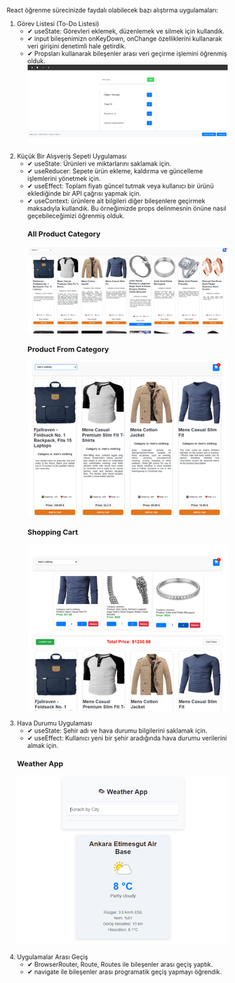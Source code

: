 <p>React öğrenme sürecinizde faydalı olabilecek bazı alıştırma
        uygulamaları:
      </p>
      <ol>
        <li>
        Görev Listesi (To-Do Listesi)
          <ul>
            <li>✔ useState: Görevleri eklemek, düzenlemek ve silmek için kullandık.</li>
            <li>✔ input bileşenimizn onKeyDown, onChange özelliklerini kullanarak veri girişini denetimli hale getirdik.</li>
            <li>✔ Propsları kullanarak bileşenler arası veri geçirme işlemini öğrenmiş olduk.</li>
                  <img src="https://github.com/oguzhandilek/ReactExercisesForBeginners/blob/main/src/assets/readmeImage/todoApp.png"/>
          </ul>
        </li>
        <br />
        <li>
          Küçük Bir Alışveriş Sepeti Uygulaması
          <ul>
            <li>✔ useState: Ürünleri ve miktarlarını saklamak için.</li>
            <li>
            ✔ useReducer: Sepete ürün ekleme, kaldırma ve güncelleme işlemlerini
              yönetmek için.
            </li>
            <li>
            ✔ useEffect: Toplam fiyatı güncel tutmak veya kullanıcı bir ürünü
              eklediğinde bir API çağrısı yapmak için.
            </li>
            <li>
            ✔ useContext: ürünlere ait bilgileri diğer bileşenlere geçirmek maksadıyla kullandık. Bu örneğimizde props delinmesnin önüne nasıl geçebileceğimizi öğrenmiş olduk.
            </li>
                  <h3> All Product Category</h3>
                  <img src="https://github.com/oguzhandilek/ReactExercisesForBeginners/blob/main/src/assets/readmeImage/shoppingCart.png"/>
                  <br/>
                  <h3> Product From Category</h3>
                  <img src="https://github.com/oguzhandilek/ReactExercisesForBeginners/blob/main/src/assets/readmeImage/shoppinCartCategorypng.png"/>
                  <br/>
                  <h3> Shopping Cart</h3>
                  <img src="https://github.com/oguzhandilek/ReactExercisesForBeginners/blob/main/src/assets/readmeImage/shoppinCartCartContainer.png"/>
          </ul>
        </li>
        <br />
        <li>
          Hava Durumu Uygulaması
          <ul>
            <li>
            ✔ useState: Şehir adı ve hava durumu bilgilerini saklamak için.
            </li>
          <li>
            ✔ useEffect: Kullanıcı yeni bir şehir aradığında hava durumu
              verilerini almak için.
            </li>
          </ul>
        </li>
               <h3> Weather App</h3>
                  <img src="https://github.com/oguzhandilek/ReactExercisesForBeginners/blob/main/src/assets/readmeImage/weatherApp.png"/>
                  <br/>
        <br/>
        <li>
           Uygulamalar Arası Geçiş
            <ul>
            <li>✔ BrowserRouter, Route, Routes ile bileşenler arası geçiş yaptık.</li>
            <li>✔ navigate ile bileşenler arası programatik geçiş yapmayı öğrendik.</li>
            </ul> 
          </li>
      </ol>
